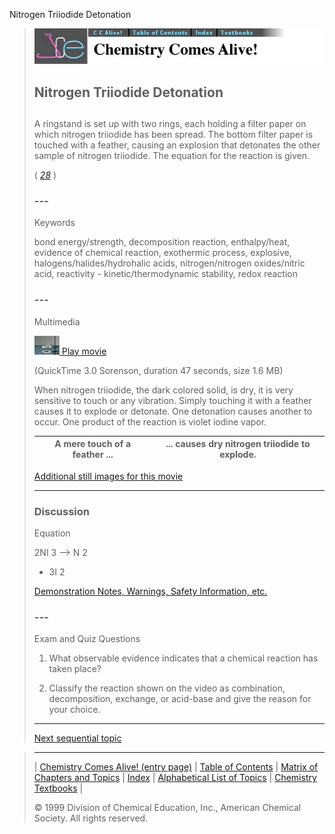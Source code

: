 





 Nitrogen Triiodide Detonation
 



> ![Chemistry Comes Alive!](ccahead.gif)
> 
> 
> 
> 
> 
> 
> 
> 
> 
> ## Nitrogen Triiodide Detonation
> 
> 
> 
> 
> 
> ## 
> 
> 
> 
> 
> 
>  A ringstand is set up with two rings, each holding a filter paper on which nitrogen triiodide has been spread. The bottom filter paper is touched with a feather, causing an explosion that detonates the other sample of nitrogen triiodide. The equation for the reaction is given.
>  
> 
> 
> 
> 
> 
> 
>  (
>  [*28*](CRED28.HTM)
>  )
>  
> 
> 
> 
> 
> ### ---
> 
> 
>  Keywords
> 
> 
> 
> 
>  bond energy/strength, decomposition reaction, enthalpy/heat, evidence of chemical reaction, exothermic process, explosive, halogens/halides/hydrohalic acids, nitrogen/nitrogen oxides/nitric acid, reactivity - kinetic/thermodynamic stability, redox reaction
>  
> 
> 
> 
> 
> ### ---
> 
> 
>  Multimedia
> 
> 
> 
> 
> 
> 
> 
> 
> [![](0.JPG)
>  Play movie](../../MVHTM/NITRO3I/NI3IOD.HTM) 
> 
> 
> 
>  (QuickTime 3.0 Sorenson, duration 47 seconds, size 1.6 MB)
>  
> 
> 
> 
>  When nitrogen triiodide, the dark colored solid, is dry, it is very sensitive to touch or any vibration. Simply touching it with a feather causes it to explode or detonate. One detonation causes another to occur. One product of the reaction is violet iodine vapor.
>  
> 
> 
> 
> 
> 
> 
> 
> | A mere touch of a feather ... | ... causes dry nitrogen triiodide to explode. |
> | --- | --- |
> 
> 
> 
> 
> 
> 
> [Additional still images
for this movie](../../STHTM/NITRO3I/NI3IOD.HTM) 
> 
> 
> 
> 
> 
> ---
> 
> 
> 
> 
> ### Discussion
> 
> 
> 
> 
>  Equation
>  
> 
> 
> 
>  2NI
>  3 
>  --> N
>  2 
>  + 3I
>  2 
> 
> 
> 
> 
> 
> 
> 
> [Demonstration Notes, Warnings, Safety Information, etc.](SAFETY.HTM) 
> 
> 
> 
> 
> 
> ### ---
> 
> 
>  Exam and Quiz Questions
> 
> 
> 
> 
>  1. What observable evidence indicates that a chemical reaction has taken place?
>  
> 
> 
> 
>  2. Classify the reaction shown on the video as combination, decomposition, exchange, or acid-base and give the reason for your choice.
>  
> 
> 
> 
> 
> 
> 
> ---
> 
> 
> 
> 
> [Next sequential topic](../../MAIN/MATCHES/PAGE1.HTM)



> ---
> 
> 
>  |
>  [Chemistry Comes Alive! (entry page)](../../INDEX.HTM) 
>  |
>  [Table of Contents](../../CONTENTS.HTM) 
>  |
>  [Matrix of Chapters and Topics](../../MATRIX.HTM) 
>  |
>  [Index](../../WORDS.HTM) 
>  |
>  [Alphabetical List of Topics](../../ALPHATOP.HTM) 
>  |
>  [Chemistry Textbooks](../../BOOKS.HTM) 
>  |
>  
>  © 1999 Division of Chemical Education, Inc.,
American Chemical Society. All rights reserved.





